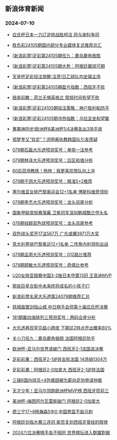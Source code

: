 ## 新浪体育新闻 
### 2024-07-10

+ [应氏杯日本一力辽逆转战胜柯洁 将与谢科争冠](https://sports.sina.com.cn/go/2024-07-09/doc-inccppef8741257.shtml)

+ [胜负彩24105期国内部分专业媒体复式推荐总汇](https://sports.sina.com.cn/l/2024-07-09/doc-inccnwhv0515329.shtml)

+ [[新浪彩票]足彩第24105期任九：鹿岛鹿角致胜](https://sports.sina.com.cn/l/2024-07-09/doc-inccnwhp8920101.shtml)

+ [[新浪彩票]足彩第24105期大势：阿根廷赢球可期](https://sports.sina.com.cn/l/2024-07-09/doc-inccnwhp8919203.shtml)

+ [天皇杯足彩投注提醒:注意!日乙球队均坐镇主场](https://sports.sina.com.cn/l/2024-07-09/doc-inccnwhv0568001.shtml)

+ [[新浪彩票]足彩第24105期盈亏指数：西班牙不败](https://sports.sina.com.cn/l/2024-07-09/doc-inccnwhp8921387.shtml)

+ [赔率前瞻：荷兰无惧英格兰 常规时间有望不败](https://sports.sina.com.cn/l/2024-07-09/doc-inccnryr9024463.shtml)

+ [[新浪彩票]足彩24105期投注策略：神户胜利船防平](https://sports.sina.com.cn/l/2024-07-09/doc-inccnwhp8920725.shtml)

+ [[新浪彩票]足彩24105期冷热指数：乌拉圭坐和望赢](https://sports.sina.com.cn/l/2024-07-09/doc-inccphwi8815640.shtml)

+ [赛果神同步!欧洲杯&美洲杯1/4决赛各出3场平局](https://sports.sina.com.cn/l/2024-07-09/doc-inccnwhv0586605.shtml)

+ [郑梦奎又“钦定”？洪明甫执教韩国队引发质疑](https://sports.sina.com.cn/china/2024-07-09/doc-inccphwr0452208.shtml)

+ [079期石磊大乐透预测奖号：单挑一注参考](https://sports.sina.com.cn/l/2024-07-09/doc-inccphwr0436355.shtml)

+ [079期林泽大乐透预测奖号：后区和值分析](https://sports.sina.com.cn/l/2024-07-09/doc-inccphwi8824979.shtml)

+ [80后百场教练！杨林：我更喜欢带队向上冲](https://sports.sina.com.cn/china/2024-07-09/doc-inccphwr0450431.shtml)

+ [079期于鸽大乐透预测奖号：精准5+2推荐](https://sports.sina.com.cn/l/2024-07-09/doc-inccphwi8825314.shtml)

+ [塞尔维亚女排巴黎奥运会12+1名单 博斯科维奇领衔](https://sports.sina.com.cn/others/volleyball/2024-07-09/doc-inccptnx6839411.shtml)

+ [079期李杰大乐透预测奖号：龙头凤尾分析](https://sports.sina.com.cn/l/2024-07-09/doc-inccphwr0434960.shtml)

+ [国象甲联常规赛落幕 卫冕冠军深圳鹏城酷兰夺头名](https://sports.sina.com.cn/go/2024-07-09/doc-inccmzax9271731.shtml)

+ [078期钱颖双色球预测奖号：龙头凤尾参考](https://sports.sina.com.cn/l/2024-07-09/doc-inccpaqt0464141.shtml)

+ [双色球头奖开17注567万 广东或爆3971万大奖](https://sports.sina.com.cn/l/2024-07-09/doc-inccqeax0144373.shtml)

+ [意大利男排巴黎奥运12+1名单 二传詹内利领衔出战](https://sports.sina.com.cn/others/volleyball/2024-07-09/doc-inccnwhv0518434.shtml)

+ [079期孟雨大乐透预测奖号：012路比推荐](https://sports.sina.com.cn/l/2024-07-09/doc-inccphwr0436123.shtml)

+ [079期顾敏大乐透预测奖号：奇偶比参考](https://sports.sina.com.cn/l/2024-07-09/doc-inccphwi8824106.shtml)

+ [U20女排亚锦赛中国3-2挫日本夺第13冠 王音迪MVP](https://sports.sina.com.cn/others/volleyball/2024-07-09/doc-inccpxuz0255969.shtml)

+ [那些巨星合影中未来终将成名的小孩子们](https://sports.sina.com.cn/g/pl/2024-07-09/doc-inccpaqt0501278.shtml)

+ [新浪彩票名家大乐透第24079期推荐汇总](https://sports.sina.com.cn/l/2024-07-09/doc-inccpaqm8867340.shtml)

+ [慈城曲罢剑指山城 中日棋手会师第十届应氏杯决赛](https://sports.sina.com.cn/go/2024-07-09/doc-inccptnz3524800.shtml)

+ [181期赢四海排列三预测奖号：两码合差分析](https://sports.sina.com.cn/l/2024-07-09/doc-inccpaqm8879750.shtml)

+ [大乐透再现罕见超小跨度 下期这2特点开出概率80%](https://sports.sina.com.cn/l/2024-07-09/doc-inccppez6871639.shtml)

+ [关小刀任九：鹿岛鹿角做胆 法国阿根廷防平](https://sports.sina.com.cn/l/2024-07-09/doc-inccppey0071623.shtml)

+ [欧洲杯-亚马尔世界波破门 西班牙2-1法国进决赛](https://sports.sina.com.cn/g/pl/2024-07-10/doc-inccqzhn9748514.shtml)

+ [足彩彩果：西班牙2-1逆转击败法国 14场销1304万](https://sports.sina.com.cn/l/2024-07-10/doc-inccqzhf9495948.shtml)

+ [足彩彩果：阿根廷2-0加拿大 西班牙2-1逆转法国](https://sports.sina.com.cn/l/2024-07-10/doc-inccqzhf9495948.shtml)

+ [三镇6国内球员+4外援因被欠薪向足协申请仲裁](https://sports.sina.com.cn/china/2024-07-10/doc-inccqzhf9499558.shtml)

+ [天才少年！亚马尔领跑欧洲杯MVP榜 西班牙揽前三](https://sports.sina.com.cn/l/2024-07-10/doc-inccrfqk9671435.shtml)

+ [美洲杯-梅西阿尔瓦雷斯破门 阿根廷2-0加拿大](https://sports.sina.com.cn/g/pl/2024-07-10/doc-inccrfqk9667718.shtml)

+ [廖三宁17+6杨瀚森5中0 中国男篮不敌马刺](https://sports.sina.com.cn/basketball/cba/2024-07-10/doc-inccrfqf6200230.shtml)

+ [阿根廷剑指大赛三连冠 能否复刻西班牙曾经的辉煌](https://sports.sina.com.cn/global/others/2024-07-10/doc-inccrmwh9583249.shtml)

+ [2024六位决赛棋手各不相同 世界棋坛进入群雄割据](https://sports.sina.com.cn/go/2024-07-10/doc-inccrfqi2894238.shtml)

